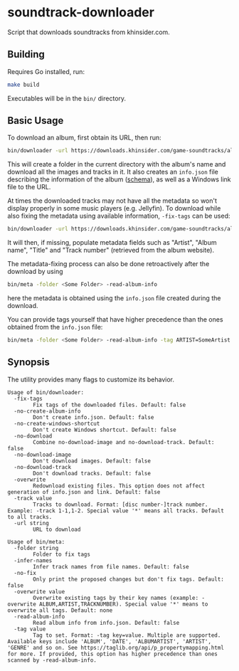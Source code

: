 # soundtrack-downloader

Script that downloads soundtracks from khinsider.com.

## Building

Requires Go installed, run:

```bash
make build
```

Executables will be in the `bin/` directory.

## Basic Usage

To download an album, first obtain its URL, then run:

```bash
bin/downloader -url https://downloads.khinsider.com/game-soundtracks/album/<some-album>
```

This will create a folder in the current directory with the album's name and download all the images and tracks in it. It also creates an `info.json` file describing the information of the album ([schema](./pkg/album_info.go)), as well as a Windows link file to the URL.

At times the downloaded tracks may not have all the metadata so won't display properly in some music players (e.g. Jellyfin). To download while also fixing the metadata using available information, `-fix-tags` can be used:

```bash
bin/downloader -url https://downloads.khinsider.com/game-soundtracks/album/<some-album> -fix-tags
```

It will then, if missing, populate metadata fields such as "Artist", "Album name", "Title" and "Track number" (retrieved from the album website).

The metadata-fixing process can also be done retroactively after the download by using

```bash
bin/meta -folder <Some Folder> -read-album-info
```

here the metadata is obtained using the `info.json` file created during the download.

You can provide tags yourself that have higher precedence than the ones obtained from the `info.json` file:

```bash
bin/meta -folder <Some Folder> -read-album-info -tag ARTIST=SomeArtist -tag ALBUM=SomeAlbum
```

## Synopsis

The utility provides many flags to customize its behavior.

```
Usage of bin/downloader:
  -fix-tags
        Fix tags of the downloaded files. Default: false
  -no-create-album-info
        Don't create info.json. Default: false
  -no-create-windows-shortcut
        Don't create Windows shortcut. Default: false
  -no-download
        Combine no-download-image and no-download-track. Default: false
  -no-download-image
        Don't download images. Default: false
  -no-download-track
        Don't download tracks. Default: false
  -overwrite
        Redownload existing files. This option does not affect generation of info.json and link. Default: false
  -track value
        Tracks to download. Format: [disc number-]track number. Example: -track 1-1,1-2. Special value '*' means all tracks. Default to all tracks.
  -url string
        URL to download

Usage of bin/meta:
  -folder string
        Folder to fix tags
  -infer-names
        Infer track names from file names. Default: false
  -no-fix
        Only print the proposed changes but don't fix tags. Default: false
  -overwrite value
        Overwrite existing tags by their key names (example: -overwrite ALBUM,ARTIST,TRACKNUMBER). Special value '*' means to overwrite all tags. Default: none
  -read-album-info
        Read album info from info.json. Default: false
  -tag value
        Tag to set. Format: -tag key=value. Multiple are supported. Available keys include 'ALBUM', 'DATE', 'ALBUMARTIST', 'ARTIST', 'GENRE' and so on. See https://taglib.org/api/p_propertymapping.html for more. If provided, this option has higher precedence than ones scanned by -read-album-info.
```

